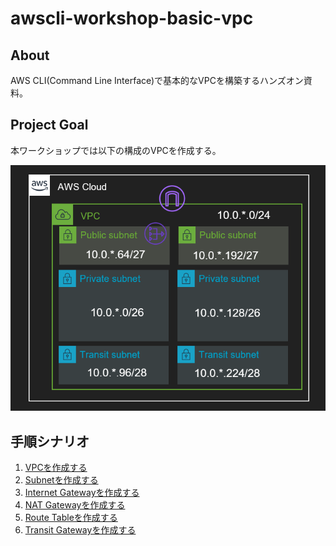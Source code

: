 # awscli-workshop-basic-vpc


## About

AWS CLI(Command Line Interface)で基本的なVPCを構築するハンズオン資料。

## Project Goal

本ワークショップでは以下の構成のVPCを作成する。

![構成図](./docs/archi.png)





## 手順シナリオ

1. [VPCを作成する](./0100-CreateVPC-Scenario.md)
1. [Subnetを作成する](./0200-CreateSubnet-Scenario.md)
1. [Internet Gatewayを作成する](./0300-CreateIGW-Scenario.md)
1. [NAT Gatewayを作成する](./0400-CreateNGW-Scenario.md)
1. [Route Tableを作成する](./0500-CreateRouteTable-Scenario.md)
1. [Transit Gatewayを作成する](./0600-CreateTGW-Scenario.md)
